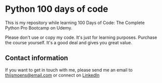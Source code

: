 # Python 100 days of code

This is my repository while learning 100 Days of Code: The Complete Python Pro Bootcamp on Udemy.

Please don't use or copy my code. It's just for learning purposes. Purchase the course yourself. It's a good deal and gives you great value.        

## Contact information
If you want to get in touch with me, please send me an email to [thijsmoens@email.com](mailto:thijsmoens@email.com) or connect on [LinkedIn](https://linkedin.com/in/thijsmoens)